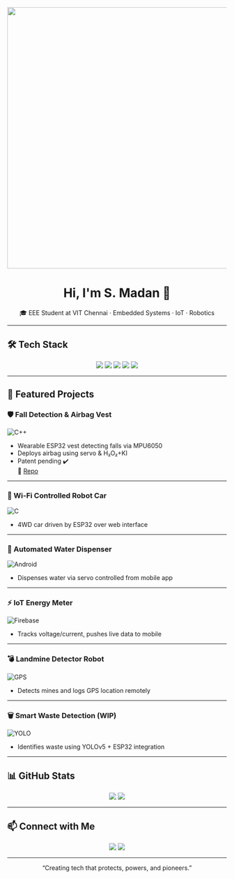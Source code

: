 <!-- Hero Banner -->
<div align="center">
  <img src="https://media.giphy.com/media/3o7TKD1R7V8fU9krXK/giphy.gif" width="600"/>
</div>

<h1 align="center">Hi, I'm <b>S. Madan</b> 👋</h1>
<p align="center">
  🎓 EEE Student at VIT Chennai · Embedded Systems · IoT · Robotics
</p>

---

## 🛠️ Tech Stack

<p align="center">
  <!-- Add colorful badges for each tech -->
  <img src="https://img.shields.io/badge/ESP32-3A5FCD?style=for-the-badge&logo=espressif&logoColor=white" />
  <img src="https://img.shields.io/badge/Python-3776AB?style=for-the-badge&logo=python&logoColor=white" />
  <img src="https://img.shields.io/badge/Arduino-D1A103?style=for-the-badge&logo=arduino&logoColor=white" />
  <img src="https://img.shields.io/badge/YOLOv5-FF5733?style=for-the-badge" />
  <img src="https://img.shields.io/badge/Embedded_C-00599C?style=for-the-badge" />
</p>

---

## 🌟 Featured Projects

### 🛡️ Fall Detection & Airbag Vest  
![C++](https://img.shields.io/badge/language-C++-00599C?style=for-the-badge&logo=c%2B%2B)  
- Wearable ESP32 vest detecting falls via MPU6050  
- Deploys airbag using servo & H₂O₂+KI  
- Patent pending ✔️  
🔗 [Repo](https://github.com/MADX6-EMB/Fall-Detection-Vest)

---

### 🚗 Wi‑Fi Controlled Robot Car  
![C](https://img.shields.io/badge/language-C-00599C?style=for-the-badge)  
- 4WD car driven by ESP32 over web interface  

---

### 🚰 Automated Water Dispenser  
![Android](https://img.shields.io/badge/app-Android%20App-green?style=for-the-badge&logo=android)  
- Dispenses water via servo controlled from mobile app  

---

### ⚡ IoT Energy Meter  
![Firebase](https://img.shields.io/badge/firebase-EnergyMeter-yellow?style=for-the-badge)  
- Tracks voltage/current, pushes live data to mobile  

---

### 💣 Landmine Detector Robot  
![GPS](https://img.shields.io/badge/GPS-MetalDetector-blue?style=for-the-badge)  
- Detects mines and logs GPS location remotely  

---

### 🗑️ Smart Waste Detection (WIP)  
![YOLO](https://img.shields.io/badge/YOLOv5-ObjectDetection-orange?style=for-the-badge)  
- Identifies waste using YOLOv5 + ESP32 integration  

---

## 📊 GitHub Stats

<div align="center">
  <img src="https://github-readme-stats.vercel.app/api?username=MADX6-EMB&show_icons=true&theme=tokyonight" />
  <img src="https://github-readme-streak-stats.herokuapp.com/?user=MADX6-EMB&theme=tokyonight" />
</div>

---

## 📫 Connect with Me

<p align="center">
  <a href="mailto:madan.s2023@vitstudent.ac.in"><img src="https://img.shields.io/badge/Email-@madans2023-blue?style=for-the-badge&logo=gmail&logoColor=white"/></a>
  <a href="https://www.linkedin.com/in/madan_s2023"><img src="https://img.shields.io/badge/LinkedIn-S. Madan-blue?style=for-the-badge&logo=linkedin"/></a>
</p>

---

<p align="center">“Creating tech that protects, powers, and pioneers.”</p>

